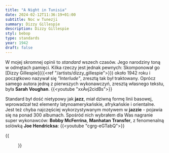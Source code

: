 ```yaml
---
title: "A Night in Tunisia"
date: 2024-02-12T11:36:19+01:00
subtitle: Noc w Tunezji
summary: Dizzy Gillespie
description: Dizzy Gillespie
styl: bebop
type: standards
year: 1942
draft: false
---
```

W mojej skromnej opinii to *standard* wszech czasów. Jego narodziny toną w odmętach pamięci. Kilka rzeczy jest jednak pewnych: Skomponował go [Dizzy Gillespie]({{<ref "/artists/dizzy_gillespie">}}) około 1942 roku i początkowo nazywał się *"Interlude"*, zresztą tak był traktowany. Oprócz samego autora jedną z pierwszych wykonawczyń, zresztą własnego tekstu, była __Sarah Voughan__.
{{<youtube "xxAvj2cidBs">}}

Standard był dość nietypowy jak __jazz__, miał dziwną formę linii basowej, wprowadzał też elementy latynoamerykańskie, afrykańskie i orientalne. Jest też chyba najczęściej wykorzystywanym motywem w __jazzie__ - pojawia się na ponad 300 albumach. Spośród nich wybrałem dla Was nagranie super wykonawców: __Bobby McFerrina__, __Manhatan Transfer__, z fenomenalną solówką __Joe Hendricksa__:
{{<youtube "cgrg-eGTabQ">}}

{{<figure src="../../media/musescore/a_night_in_tunisia.svg" alt="A Night in Tunisia">}}
